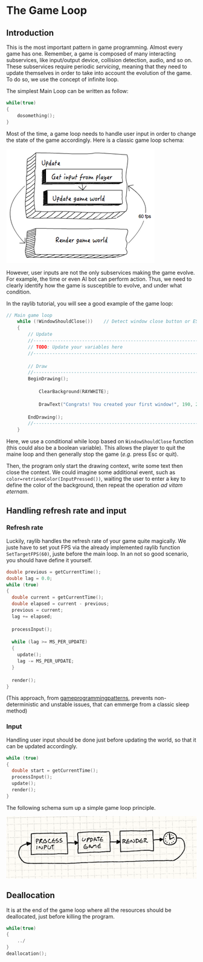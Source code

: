 # The Game Loop

## Introduction

This is the most important pattern in game programming. Almost every game has one. Remember, a game is composed of many interacting subservices, like input/output device, collision detection, audio, and so on.
These subservices require periodic *servicing*, meaning that they need to update themselves in order to take into account the evolution of the game. To do so, we use the concept of infinite loop.

The simplest Main Loop can be written as follow:
```C
while(true)
{
    dosomething();
}
```

Most of the time, a game loop needs to handle user input in order to change the state of the game accordingly. Here is a classic game loop schema:

![Game LOOOOOOP](resources/game_loop.png)

However, user inputs are not the only subservices making the game evolve. For example, the time or even AI bot can perform action. Thus, we need to clearly identify how the game is susceptible to evolve, and under what condition.

In the raylib tutorial, you will see a good example of the game loop:

```C
// Main game loop
    while (!WindowShouldClose())    // Detect window close button or ESC key
    {
        // Update
        //----------------------------------------------------------------------------------
        // TODO: Update your variables here
        //----------------------------------------------------------------------------------

        // Draw
        //----------------------------------------------------------------------------------
        BeginDrawing();

            ClearBackground(RAYWHITE);

            DrawText("Congrats! You created your first window!", 190, 200, 20, LIGHTGRAY);

        EndDrawing();
        //----------------------------------------------------------------------------------
    }
```

Here, we use a conditional while loop based on `̀WindowShouldClose` function (this could also be a boolean variable). This allows the player to quit the maine loop and then generally stop the game (*e.g.* press Esc or quit).

Then, the program only start the drawing context, write some text then close the context. We could imagine some additional event, such as `color=retrieveColor(InputPressed())`, waiting the user to enter a key to define the color of the background, then repeat the operation *ad vitam eternam*.

## Handling refresh rate and input

### Refresh rate
Luckily, raylib handles the refresh rate of your game quite magically. We juste have to set yout FPS via the already implemented raylib function `SetTargetFPS(60)`, juste before the main loop.
In an not so good scenario, you should have define it yourself.

```C
double previous = getCurrentTime();
double lag = 0.0;
while (true)
{
  double current = getCurrentTime();
  double elapsed = current - previous;
  previous = current;
  lag += elapsed;

  processInput();

  while (lag >= MS_PER_UPDATE)
  {
    update();
    lag -= MS_PER_UPDATE;
  }

  render();
}
```
(This approach, from [gameprogrammingpatterns](https://gameprogrammingpatterns.com/game-loop.html), prevents non-deterministic and unstable issues, that can emmerge from a classic sleep method)

### Input
Handling user input should be done just before updating the world, so that it can be updated accordingly.
```C
while (true)
{
  double start = getCurrentTime();
  processInput();
  update();
  render();
}
```


The following schema sum up a simple game loop principle.

![Game Loop Sum Up](resources/game_loop_sum_up.png)

## Deallocation
It is at the end of the game loop where all the resources should be deallocated, just before killing the program.

```C
while(true)
{
    ../
}
deallocation();
```
